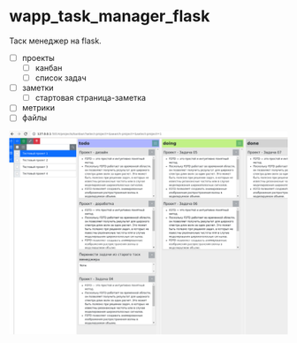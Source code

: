 # wapp_task_manager_flask

Таск менеджер на flask.

- [ ] проекты
    - [ ] канбан
    - [ ] список задач
- [ ] заметки
    - [ ] стартовая страница-заметка
- [ ] метрики
- [ ] файлы

![](screenshots/2023-01-01_04-05.png)